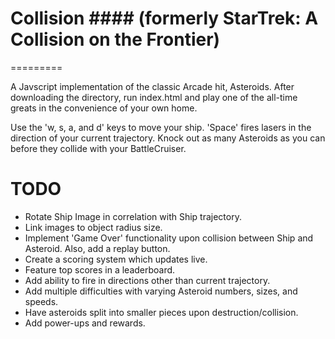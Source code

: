 # Collision #### (formerly StarTrek: A Collision on the Frontier)
=========

A Javscript implementation of the classic Arcade hit, Asteroids. After downloading the directory, run index.html and play one of the all-time greats in the convenience of your own home.

Use the 'w, s, a, and d' keys to move your ship. 'Space' fires lasers in the direction of your current trajectory. Knock out as many Asteroids as you can before they collide with your BattleCruiser.

TODO
=========

- Rotate Ship Image in correlation with Ship trajectory.
- Link images to object radius size.
- Implement 'Game Over' functionality upon collision between Ship and Asteroid. Also, add a replay button.
- Create a scoring system which updates live.
- Feature top scores in a leaderboard.
- Add ability to fire in directions other than current trajectory.
- Add multiple difficulties with varying Asteroid numbers, sizes, and speeds.
- Have asteroids split into smaller pieces upon destruction/collision.
- Add power-ups and rewards.
